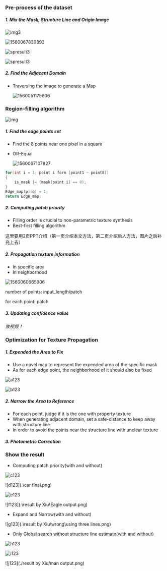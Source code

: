 ### Pre-process of the dataset

##### 1. Mix the Mask, Structure Line and Origin Image

![img3](./img3.png)

![1560067830893](.\mask\mask3.bmp)

![spresult3](.\line\mask_s3.bmp)

![spresult3](.\sp_result\sp3.png)

##### 2. Find the Adjacent Domain

- Traversing the image to generate a Map

  ![1560051175606](./1560051175606.png)

### Region-filling algorithm

![img](./1560050536223.png?lastModify=1560050819?lastModify=1560050819)

##### 1. Find the edge points set

- Find the 8 points near one pixel in a square

- OR-Equal

  ![1560067107827](.\1560067107827.png)

```c++
for(int i = 1; point i form [point1 ~ point8])
{
    is_mask |= (mask[point i] == 0);
}
Edge_map[p][q] = 1;
return Edge_map;
```





##### 2. Computing patch priority

- Filling order is crucial to non-parametric texture synthesis
- Best-first filling algorithm

这里要用2页PPT介绍（第一页介绍本文方法，第二页介绍后人方法，图片之后补充上去）

##### 2. Propagation texture information

- In specific area
- In neighborhood

![1560060665906](./1560060665906.png)

number of points: input_length/patch

for each point: patch

##### 3. Updating confidence value



*放视频！*

### Optimization for Texture Propagation

##### 1. Expended the Area to Fix

- Use a novel map to represent the expended area of the specific mask
- As for each edge point, the neighborhood of it should also be fixed

![a123](.\mask\mask2.bmp)

![b123](.\img2.png)

##### 2. Narrow the Area to Reference

- For each point, judge if it is the one with property texture
- When generating adjacent domain, set a safe-distance to keep away with structure line
- In order to avoid the points near the structure line with unclear texture

##### 3. Photometric Correction





### Show the result

- Computing patch priority(with and without)

![c123](.\result\2.png)

![d123](.\car final.png)

![e123](.\result\5.png)

![f123](.\result by Xiu\Eagle output.png)

- Expand and Narrow(with and without)

![g123](.\result by Xiu\wrong\using three lines.png)



- Only Global search without structure line estimate(with and without)

![h123](./result/2.png)

![i123](./result/1.png)

![j123](./result by Xiu/man output.png)